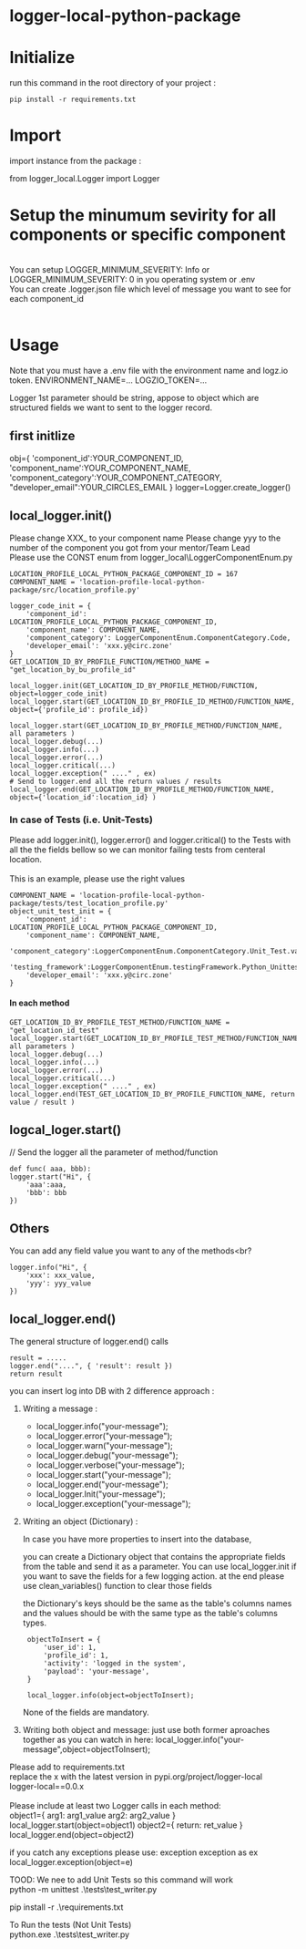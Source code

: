 # logger-local-python-package

# Initialize
run this command in the root directory of your project :

    pip install -r requirements.txt

# Import 
import instance from the package : 

from logger_local.Logger import Logger

# Setup the minumum sevirity for all components or specific component
<br>
You can setup LOGGER_MINIMUM_SEVERITY: Info or LOGGER_MINIMUM_SEVERITY: 0 in you operating system or .env<br>
You can create .logger.json file which level of message you want to see for each component_id<br>
<br>

# Usage
Note that you must have a .env file with the environment name and logz.io token.
ENVIRONMENT_NAME=...
LOGZIO_TOKEN=...

Logger 1st parameter should be string, appose to object which are structured fields we want to sent to the logger record.
## first initlize
obj={
    'component_id':YOUR_COMPONENT_ID,
    'component_name':YOUR_COMPONENT_NAME,
    'component_category':YOUR_COMPONENT_CATEGORY,
    "developer_email":YOUR_CIRCLES_EMAIL
}
logger=Logger.create_logger()

## local_logger.init()
Please change XXX_ to your component name
Please change yyy to the number of the component you got from your mentor/Team Lead<br>
Please use the CONST enum from logger_local\LoggerComponentEnum.py<br>

```
LOCATION_PROFILE_LOCAL_PYTHON_PACKAGE_COMPONENT_ID = 167
COMPONENT_NAME = 'location-profile-local-python-package/src/location_profile.py'

logger_code_init = {
    'component_id': LOCATION_PROFILE_LOCAL_PYTHON_PACKAGE_COMPONENT_ID,
    'component_name': COMPONENT_NAME,
    'component_category': LoggerComponentEnum.ComponentCategory.Code,
    'developer_email': 'xxx.y@circ.zone'
}
GET_LOCATION_ID_BY_PROFILE_FUNCTION/METHOD_NAME = "get_location_by_bu_profile_id"

local_logger.init(GET_LOCATION_ID_BY_PROFILE_METHOD/FUNCTION, object=logger_code_init)
local_logger.start(GET_LOCATION_ID_BY_PROFILE_ID_METHOD/FUNCTION_NAME, object={'profile_id': profile_id})

local_logger.start(GET_LOCATION_ID_BY_PROFILE_METHOD/FUNCTION_NAME, all parameters )
local_logger.debug(...)
local_logger.info(...)
local_logger.error(...)
local_logger.critical(...)
local_logger.exception(" ...." , ex)
# Send to logger.end all the return values / results
local_logger.end(GET_LOCATION_ID_BY_PROFILE_METHOD/FUNCTION_NAME, object={'location_id':location_id} )
```

### In case of Tests (i.e. Unit-Tests)<br>
Please add logger.init(), logger.error() and logger.critical() to the Tests with all the the fields bellow so we can monitor failing tests from centeral location.<br>
<br>
This is an example, please use the right values<br>
```
COMPONENT_NAME = 'location-profile-local-python-package/tests/test_location_profile.py'
object_unit_test_init = {
    'component_id': LOCATION_PROFILE_LOCAL_PYTHON_PACKAGE_COMPONENT_ID,
    'component_name': COMPONENT_NAME,
    'component_category':LoggerComponentEnum.ComponentCategory.Unit_Test.value,
    'testing_framework':LoggerComponentEnum.testingFramework.Python_Unittest.value
    'developer_email': 'xxx.y@circ.zone'
}
```
#### In each method<br>
```
GET_LOCATION_ID_BY_PROFILE_TEST_METHOD/FUNCTION_NAME = "get_location_id_test"
local_logger.start(GET_LOCATION_ID_BY_PROFILE_TEST_METHOD/FUNCTION_NAME, all parameters )
local_logger.debug(...)
local_logger.info(...)
local_logger.error(...)
local_logger.critical(...)
local_logger.exception(" ...." , ex)
local_logger.end(TEST_GET_LOCATION_ID_BY_PROFILE_FUNCTION_NAME, return value / result )
```
## logcal_loger.start()
// Send the logger all the parameter of method/function<br>
```
def func( aaa, bbb):
logger.start("Hi", {
    'aaa':aaa,
    'bbb': bbb
})
```
## Others
You can add any field value you want to any of the methods<br?
```
logger.info("Hi", {
    'xxx': xxx_value,
    'yyy': yyy_value
})
```
## local_logger.end()
The general structure of logger.end() calls
```
result = .....
logger.end("....", { 'result': result })
return result
```
you can insert log into DB with 2 difference approach :<br>

1. Writing a message :<br>
    * local_logger.info("your-message");<br>
    * local_logger.error("your-message");<br>
    * local_logger.warn("your-message");<br>
    * local_logger.debug("your-message");<br>
    * local_logger.verbose("your-message");<br>
    * local_logger.start("your-message");<br>
    * local_logger.end("your-message");<br>
    * local_logger.Init("your-message");<br>
    * local_logger.exception("your-message");<br>

2. Writing an object (Dictionary) :
    
   In case you have more properties to insert into the database,
   
   you can create a Dictionary object that contains the appropriate fields from the table and send it as a parameter.
   You can use local_logger.init if you want to save the fields for a few logging action. at the end please use clean_variables() function to clear those fields

   the Dictionary's keys should be the same as the table's columns names and the values should be with the same type as the table's columns types.

        objectToInsert = {
            'user_id': 1,
            'profile_id': 1,
            'activity': 'logged in the system',
            'payload': 'your-message',
        }

        local_logger.info(object=objectToInsert);
    
    None of the fields are mandatory.

3. Writing both object and message:
just use both former aproaches together as you can watch in here:
local_logger.info("your-message",object=objectToInsert);


Please add to requirements.txt<br>
replace the x with the latest version in pypi.org/project/logger-local<br>
logger-local==0.0.x <br>
<br>
Please include at least two Logger calls in each method:<br>
object1={
    arg1: arg1_value
    arg2: arg2_value
}
local_logger.start(object=object1)
object2={
    return: ret_value
}
local_logger.end(object=object2)

if you catch any exceptions please use:
exception exception as ex
local_logger.exception(object=e)

TOOD: We nee to add Unit Tests so this command will work<br>
python -m unittest .\tests\test_writer.py<br>


pip install -r .\requirements.txt<br>

To Run the tests (Not Unit Tests)<br>
python.exe .\tests\test_writer.py<br>
